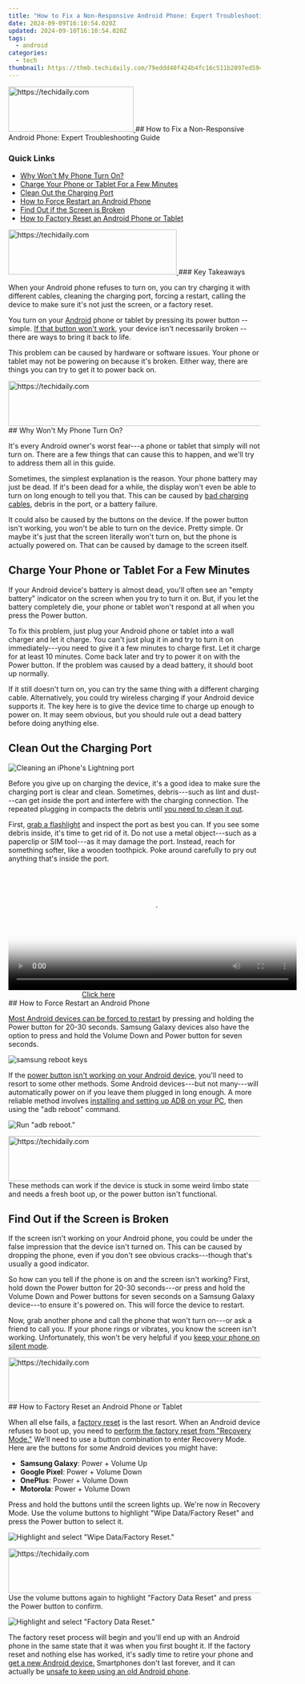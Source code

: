 ```yaml
---
title: "How to Fix a Non-Responsive Android Phone: Expert Troubleshooting Guide"
date: 2024-09-09T16:10:54.020Z
updated: 2024-09-10T16:10:54.020Z
tags:
  - android
categories:
  - tech
thumbnail: https://thmb.techidaily.com/79eddd40f424b4fc16c511b2897ed594a065fb5be1fe3e9d0261412fc00375f0.jpg
---
```


<!-- affiliate ads begin -->
<a href="https://aligracehair.sjv.io/c/5597632/2115930/19272" target="_top" id="2115930">
  <img src="//a.impactradius-go.com/display-ad/19272-2115930" border="0" alt="https://techidaily.com" width="250" height="90"/>
</a>
<img height="0" width="0" src="https://aligracehair.sjv.io/i/5597632/2115930/19272" style="position:absolute;visibility:hidden;" border="0" />
<!-- affiliate ads end -->
## How to Fix a Non-Responsive Android Phone: Expert Troubleshooting Guide

### Quick Links

* [Why Won't My Phone Turn On?](https://video-capture.techidaily.com/new-in-2024-god-of-war-ragnarok-release-date/)
* [Charge Your Phone or Tablet For a Few Minutes](https://facebook-video-share.techidaily.com/new-in-2024-elevate-video-popularity-12-key-strategies-unveiled/)
* [Clean Out the Charging Port](https://unlock-android.techidaily.com/unlock-your-tecno-spark-go-2023-phone-with-ease-the-3-best-lock-screen-removal-tools-by-drfone-android/)
* [How to Force Restart an Android Phone](https://facebook-record-videos.techidaily.com/updated-expertise-in-edits-selecting-premier-video-tools-for-2024/)
* [Find Out if the Screen is Broken](https://youtube-video-recordings.techidaily.com/in-2024-becoming-a-vlogger-voice-confident-content-creation-strategies/)
* [How to Factory Reset an Android Phone or Tablet](https://fox-direct.techidaily.com/supercharge-your-vehicles-top-10-srt-mods-for-os-x-and-windows-for-2024/)

<!-- affiliate ads begin -->
<a href="https://aligracehair.sjv.io/c/5597632/2115918/19272" target="_top" id="2115918">
  <img src="//a.impactradius-go.com/display-ad/19272-2115918" border="0" alt="https://techidaily.com" width="336" height="90"/>
</a>
<img height="0" width="0" src="https://aligracehair.sjv.io/i/5597632/2115918/19272" style="position:absolute;visibility:hidden;" border="0" />
<!-- affiliate ads end -->
### Key Takeaways

 When your Android phone refuses to turn on, you can try charging it with different cables, cleaning the charging port, forcing a restart, calling the device to make sure it's not just the screen, or a factory reset.

 You turn on your [Android](https://extra-approaches.techidaily.com/sound-of-funny-ringtones-recommended-websites-for-2024/) phone or tablet by pressing its power button -- simple. [If that button won't work](https://vp-tips.techidaily.com/updated-drawdream-in-depth-analysis-and-teaching-guide-2024/), your device isn't necessarily broken -- there are ways to bring it back to life.

 This problem can be caused by hardware or software issues. Your phone or tablet may not be powering on because it's broken. Either way, there are things you can try to get it to power back on.

<!-- affiliate ads begin -->
<a href="https://ephamedtechinc.pxf.io/c/5597632/2137211/26400" target="_top" id="2137211">
  <img src="//a.impactradius-go.com/display-ad/26400-2137211" border="0" alt="https://techidaily.com" width="728" height="90"/>
</a>
<img height="0" width="0" src="https://ephamedtechinc.pxf.io/i/5597632/2137211/26400" style="position:absolute;visibility:hidden;" border="0" />
<!-- affiliate ads end -->
##  Why Won't My Phone Turn On?

 It's every Android owner's worst fear---a phone or tablet that simply will not turn on. There are a few things that can cause this to happen, and we'll try to address them all in this guide.

 Sometimes, the simplest explanation is the reason. Your phone battery may just be dead. If it's been dead for a while, the display won't even be able to turn on long enough to tell you that. This can be caused by [bad charging cables](https://instagram-video-files.techidaily.com/new-in-2024-ultimate-guide-how-to-make-money-from-instagram/), debris in the port, or a battery failure.

 It could also be caused by the buttons on the device. If the power button isn't working, you won't be able to turn on the device. Pretty simple. Or maybe it's just that the screen literally won't turn on, but the phone is actually powered on. That can be caused by damage to the screen itself.

##  Charge Your Phone or Tablet For a Few Minutes

 If your Android device's battery is almost dead, you'll often see an "empty battery" indicator on the screen when you try to turn it on. But, if you let the battery completely die, your phone or tablet won't respond at all when you press the Power button.

 To fix this problem, just plug your Android phone or tablet into a wall charger and let it charge. You can't just plug it in and try to turn it on immediately---you need to give it a few minutes to charge first. Let it charge for at least 10 minutes. Come back later and try to power it on with the Power button. If the problem was caused by a dead battery, it should boot up normally.

 If it still doesn't turn on, you can try the same thing with a different charging cable. Alternatively, you could try wireless charging if your Android device supports it. The key here is to give the device time to charge up enough to power on. It may seem obvious, but you should rule out a dead battery before doing anything else.

##  Clean Out the Charging Port

![Cleaning an iPhone's Lightning port](https://static1.howtogeekimages.com/wordpress/wp-content/uploads/2021/12/iphone_lightning_clean.jpg?trim=1,1&amp;bg-color=000&amp;pad=1,1) 

 Before you give up on charging the device, it's a good idea to make sure the charging port is clear and clean. Sometimes, debris---such as lint and dust---can get inside the port and interfere with the charging connection. The repeated plugging in compacts the debris until [you need to clean it out](https://change-location.techidaily.com/how-to-stop-my-spouse-from-spying-on-my-samsung-galaxy-m14-4g-drfone-by-drfone-virtual-android/).

 First, [grab a flashlight](https://youtube-videos.techidaily.com/top-ranked-screen-recorder-for-seamless-youtubing/) and inspect the port as best you can. If you see some debris inside, it's time to get rid of it. Do not use a metal object---such as a paperclip or SIM tool---as it may damage the port. Instead, reach for something softer, like a wooden toothpick. Poke around carefully to pry out anything that's inside the port.

<!-- affiliate ads begin -->
<span id="1993650">
					<video width="576" height="240" style="cursor:pointer"
           poster="//a.impactradius-go.com/display-clicktoplayimage/1993650.png"
           onclick="if(!this.playClicked){this.play();this.setAttribute('controls',true);this.playClicked=true;}">
	   <source src="//a.impactradius-go.com/display-ad/22993-1993650">
	   <img src="//a.impactradius-go.com/display-clicktoplayimage/1993650.png" style="border: none; height: 100%; width: 100%; object-fit: contain">
	</video>
	<div style="width:360px;text-align:center"><a href="javascript:window.open(decodeURIComponent('https%3A%2F%2Fhomestyler.sjv.io%2Fc%2F5597632%2F1993650%2F22993'), '_blank');void(0);">Click here</a></div>
</span>
<img height="0" width="0" src="https://imp.pxf.io/i/5597632/1993650/22993" style="position:absolute;visibility:hidden;" border="0" />
<!-- affiliate ads end -->
##  How to Force Restart an Android Phone

[Most Android devices can be forced to restart](https://some-approaches.techidaily.com/abbyy-welcomes-adrian-jones-as-new-cro-strategic-leader-in-driving-company-growth/) by pressing and holding the Power button for 20-30 seconds. Samsung Galaxy devices also have the option to press and hold the Volume Down and Power button for seven seconds.

![samsung reboot keys](https://static1.howtogeekimages.com/wordpress/wp-content/uploads/2021/04/hold-down-side-and-vol-e1619037479373.png?trim=1,1&amp;bg-color=000&amp;pad=1,1) 

 If the [power button isn't working on your Android device](https://some-knowledge.techidaily.com/in-2024-in-depth-audio-settings-in-windows-10/), you'll need to resort to some other methods. Some Android devices---but not many---will automatically power on if you leave them plugged in long enough. A more reliable method involves [installing and setting up ADB on your PC](https://techtrends.techidaily.com/how-to-successfully-obtain-a-refund-for-your-purchased-games-on-steam/), then using the "adb reboot" command.

![Run &quot;adb reboot.&quot;](https://static1.howtogeekimages.com/wordpress/wp-content/uploads/2022/04/2022-04-21_15-11-38.jpg?trim=1,1&amp;bg-color=000&amp;pad=1,1) 

<!-- affiliate ads begin -->
<a href="https://appsumo.8odi.net/c/5597632/2118322/7443" target="_top" id="2118322">
  <img src="//a.impactradius-go.com/display-ad/7443-2118322" border="0" alt="https://techidaily.com" width="728" height="90"/>
</a>
<img height="0" width="0" src="https://appsumo.8odi.net/i/5597632/2118322/7443" style="position:absolute;visibility:hidden;" border="0" />
<!-- affiliate ads end -->
 These methods can work if the device is stuck in some weird limbo state and needs a fresh boot up, or the power button isn't functional.

##  Find Out if the Screen is Broken

 If the screen isn't working on your Android phone, you could be under the false impression that the device isn't turned on. This can be caused by dropping the phone, even if you don't see obvious cracks---though that's usually a good indicator.

 So how can you tell if the phone is on and the screen isn't working? First, hold down the Power button for 20-30 seconds---or press and hold the Volume Down and Power buttons for seven seconds on a Samsung Galaxy device---to ensure it's powered on. This will force the device to restart.

 Now, grab another phone and call the phone that won't turn on---or ask a friend to call you. If your phone rings or vibrates, you know the screen isn't working. Unfortunately, this won't be very helpful if you [keep your phone on silent mode](https://win-howtos.techidaily.com/troubleshooting-loading-errors-how-to-restore-playability-of-games-on-windows-computers/).

<!-- affiliate ads begin -->
<a href="https://appsumo.8odi.net/c/5597632/2130885/7443" target="_top" id="2130885">
  <img src="//a.impactradius-go.com/display-ad/7443-2130885" border="0" alt="https://techidaily.com" width="600" height="90"/>
</a>
<img height="0" width="0" src="https://appsumo.8odi.net/i/5597632/2130885/7443" style="position:absolute;visibility:hidden;" border="0" />
<!-- affiliate ads end -->
##  How to Factory Reset an Android Phone or Tablet

 When all else fails, a [factory reset](https://win11.techidaily.com/unraveling-the-mystery-extracting-sids-from-users-on-windows-11/) is the last resort. When an Android device refuses to boot up, you need to [perform the factory reset from "Recovery Mode."](https://instagram-video-files.techidaily.com/new-navigating-instagrams-voice-customization-features/) We'll need to use a button combination to enter Recovery Mode. Here are the buttons for some Android devices you might have:

* **Samsung Galaxy**: Power + Volume Up
* **Google Pixel**: Power + Volume Down
* **OnePlus**: Power + Volume Down
* **Motorola**: Power + Volume Down

 Press and hold the buttons until the screen lights up. We're now in Recovery Mode. Use the volume buttons to highlight "Wipe Data/Factory Reset" and press the Power button to select it.

![Highlight and select &quot;Wipe Data/Factory Reset.&quot;](https://static1.howtogeekimages.com/wordpress/wp-content/uploads/2016/03/PXL_20230125_163446433_2.jpg) 

<!-- affiliate ads begin -->
<a href="https://ephamedtechinc.pxf.io/c/5597632/2137212/26400" target="_top" id="2137212">
  <img src="//a.impactradius-go.com/display-ad/26400-2137212" border="0" alt="https://techidaily.com" width="728" height="90"/>
</a>
<img height="0" width="0" src="https://ephamedtechinc.pxf.io/i/5597632/2137212/26400" style="position:absolute;visibility:hidden;" border="0" />
<!-- affiliate ads end -->
 Use the volume buttons again to highlight "Factory Data Reset" and press the Power button to confirm.

![Highlight and select &quot;Factory Data Reset.&quot;](https://static1.howtogeekimages.com/wordpress/wp-content/uploads/2016/03/PXL_20230125_163516014_2.jpg) 

 The factory reset process will begin and you'll end up with an Android phone in the same state that it was when you first bought it. If the factory reset and nothing else has worked, it's sadly time to retire your phone and [get a new Android device.](https://twitter-videos.techidaily.com/hot-takes-highlight-twitters-trending-topics-for-2024/) Smartphones don't last forever, and it can actually be [unsafe to keep using an old Android phone](https://youtube-video-recordings.techidaily.com/2024-approved-profit-from-youtube-monetize-youtube-shorts-and-boost-your-income/).

<ins class="adsbygoogle"
     style="display:block"
     data-ad-format="autorelaxed"
     data-ad-client="ca-pub-7571918770474297"
     data-ad-slot="1223367746"></ins>



<ins class="adsbygoogle"
     style="display:block"
     data-ad-client="ca-pub-7571918770474297"
     data-ad-slot="8358498916"
     data-ad-format="auto"
     data-full-width-responsive="true"></ins>


